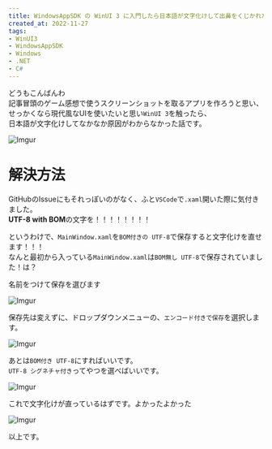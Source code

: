 ```yaml
---
title: WindowsAppSDK の WinUI 3 に入門したら日本語が文字化けして出鼻をくじかれた話
created_at: 2022-11-27
tags:
- WinUI3
- WindowsAppSDK
- Windows
- .NET
- C#
---
```


どうもこんばんわ  
記事冒頭のゲーム感想で使うスクリーンショットを取るアプリを作ろうと思い、  
せっかくなら現代風なUIを使いたいと思い`WinUI 3`を触ったら、  
日本語が文字化けしてなかなか原因がわからなかった話です。

![Imgur](https://imgur.com/h7DbjBj.png)

# 解決方法
GitHubのIssueにもそれっぽいのがなく、ふと`VSCode`で`.xaml`開いた際に気付きました。  
**UTF-8 with BOM**の文字を！！！！！！！！

というわけで、`MainWindow.xaml`を`BOM付きの UTF-8`で保存すると文字化けを直せます！！！  
なんと最初から入っている`MainWindow.xaml`は`BOM無し UTF-8`で保存されていました！は？

名前をつけて保存を選びます

![Imgur](https://imgur.com/9AZxQFd.png)

保存先は変えずに、ドロップダウンメニューの、`エンコード付きで保存`を選択します。

![Imgur](https://imgur.com/YebTS2W.png)

あとは`BOM付き UTF-8`にすればいいです。  
`UTF-8 シグネチャ付き`ってやつを選べばいいです。

![Imgur](https://imgur.com/1oImZWV.png)

これで文字化けが直っているはずです。よかったよかった

![Imgur](https://imgur.com/xi02yQq.png)

以上です。